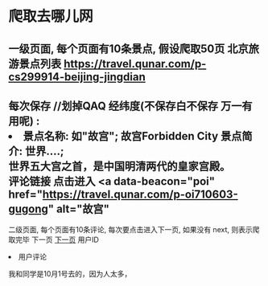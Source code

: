 # 爬取去哪儿网


一级页面, 每个页面有10条景点, 假设爬取50页
北京旅游景点列表 https://travel.qunar.com/p-cs299914-beijing-jingdian
------------------------------------------------------------------------------

 每次保存
//划掉QAQ 经纬度(不保存白不保存 万一有用呢) : <li class="item" data-lat="39.502139" data-lng="116.340954">
 景点名称: 如"故宫"; <span class="cn_tit">故宫<span class="en_tit">Forbidden City</span></span>
 景点简介: 世界....; <div class="desbox">世界五大宫之首，是中国明清两代的皇家宫殿。</div>
 评论链接 点击进入 <a data-beacon="poi" href="https://travel.qunar.com/p-oi710603-gugong"  alt="故宫"
------------------------------------------------------------------------------

 二级页面, 每个页面有10条评论, 每次要点击进入下一页, 如果没有 next, 则表示爬取完毕
 下一页 <a class="page next"  href="https://travel.qunar.com/p-oi710603-gugong-1-2?rank=0#lydp">下一页</a>
 用户ID <li class="e_comment_item clrfix" id="cmt_item_10158224437">
 用户评论 <p class="first">我和同学是10月1号去的，因为人太多，</p>
